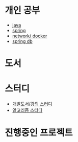 
# 개인 공부
- [java](https://github.com/summerr0-0/java)
- [spring](https://github.com/summerr0-0/spring) 
- [network/ docker](https://github.com/summerr0-0/network)
- [spring db](https://github.com/summerr0-0/spring-db/blob/main/README.md)


# 도서

# 스터디
- [개발도서/강의 스터디](https://github.com/Good-Developer-9492/RGD-Study)  
- [알고리즘 스터디](https://github.com/Good-Developer-9492/RGD-Algorithm)


# 진행중인 프로젝트

<!---
summerr0-0/summerr0-0 is a ✨ special ✨ repository because its `README.md` (this file) appears on your GitHub profile.
You can click the Preview link to take a look at your changes.
--->
